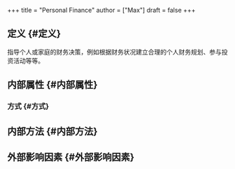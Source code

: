 +++
title = "Personal Finance"
author = ["Max"]
draft = false
+++

## 定义 {#定义}

指导个人或家庭的财务决策，例如根据财务状况建立合理的个人财务规划、参与投资活动等等。


## 内部属性 {#内部属性}


### 方式 {#方式}


## 内部方法 {#内部方法}


## 外部影响因素 {#外部影响因素}
